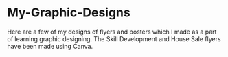 # My-Graphic-Designs
Here are a few of my designs of flyers and posters which I made as a part of learning graphic designing.
The Skill Development and House Sale flyers have been made using Canva.
